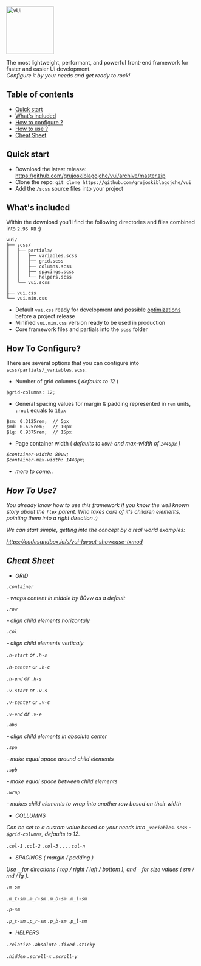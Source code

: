 <img src="https://i.imgur.com/IMWSQFN.png" alt="vUi" width="125" height="125">

<p>
The most lightweight, performant, and powerful front-end framework for faster and easier Ui development.
<br>
<em>Configure it by your needs and get ready to rock!</em>
</p>


## Table of contents

- [Quick start](#quick-start)
- [What's included](#whats-included)
- [How to configure ?](#how-to-configure)
- [How to use ?](#how-to-use)
- [Cheat Sheet](#cheat-sheet)


## Quick start


- Download the latest release: https://github.com/grujoskiblagojche/vui/archive/master.zip
- Clone the repo: `git clone https://github.com/grujoskiblagojche/vui`
- Add the `/scss` source files into your project


## What's included

Within the download you'll find the following directories and files combined into ` 2.95 KB ` :)

```text
vui/
├── scss/
│   ├── partials/
│   │   ├── variables.scss
│   │   ├── grid.scss
│   │   ├── columns.scss
│   │   ├── spacings.scss
│   │   └── helpers.scss
│   └── vui.scss
│    
├── vui.css
└── vui.min.css
```

- Default `vui.css` ready for development and possible [optimizations](#how-to-use) before a project release
- Minified `vui.min.css` version ready to be used in production
- Core framework files and partials into the `scss` folder


## How To Configure?

There are several options that you can configure into `scss/partials/_variables.scss`:

- Number of grid columns ( <em>defaults to 12</em> )
```
$grid-columns: 12;
```
- General spacing values for margin & padding represented in `rem` units, `:root` equals to `16px`
```
$sm: 0.3125rem;  // 5px
$md: 0.625rem;   // 10px
$lg: 0.9375rem;  // 15px
```
- Page container width ( <em>defaults to `80vh` and max-width of `1440px` )
```
$container-width: 80vw;
$container-max-width: 1440px;
```
- <em>more to come..</em>


## How To Use?

You already know how to use this framework if you know the well known story about the `flex` parent. Who takes care of it's <em>children</em> elements, pointing them into a right direction :)

We can start simple, getting into the concept by a real world examples:

https://codesandbox.io/s/vui-layout-showcase-txmod


## Cheat Sheet

- GRID

`.container` <p>- wraps content in middle by 80vw as a default</p>

`.row` <p>- align child elements horizontaly</p>

`.col` <p>- align child elements verticaly</p>

`.h-start`  or `.h-s`

`.h-center` or `.h-c`

`.h-end`    or `.h-s`


`.v-start`  or `.v-s`

`.v-center` or `.v-c`

`.v-end`    or `.v-e`


`.abs` <p>- align child elements in absolute center</p>

`.spa` <p>- make equal space around child elements</p>

`.spb` <p>- make equal space between child elements</p>


`.wrap` <p>- makes child elements to wrap into another row based on their width</p>


- COLLUMNS

<em>Can be set to a custom value based on your needs into `_variables.scss` - `$grid-columns`, defaults to 12</em>.

`.col-1`
`.col-2`
`.col-3`
.
.
.
`.col-n`


- SPACINGS ( <em>margin / padding</em> )

<em>Use</em> `_` <em>for directions ( top / right / left / bottom ), and</em> `-` <em>for size values ( sm / md / lg )</em>.

`.m-sm`

`.m_t-sm`
`.m_r-sm`
`.m_b-sm`
`.m_l-sm`

`.p-sm`

`.p_t-sm`
`.p_r-sm`
`.p_b-sm`
`.p_l-sm`


- HELPERS

`.relative`
`.absolute`
`.fixed`
`.sticky`

`.hidden`
`.scroll-x`
`.scroll-y`